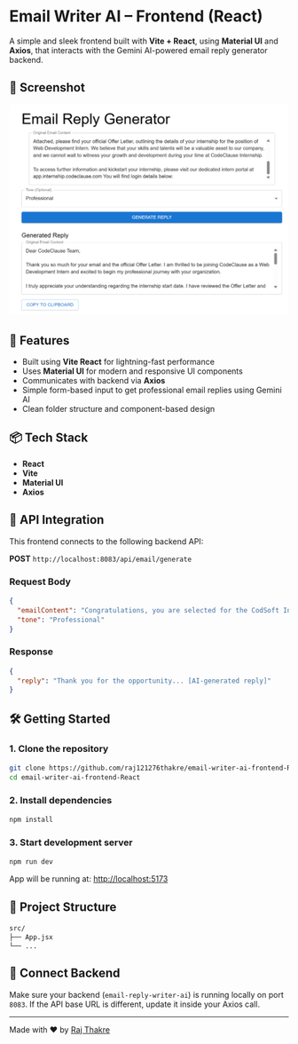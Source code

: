 # Email Writer AI – Frontend (React)

A simple and sleek frontend built with **Vite + React**, using **Material UI** and **Axios**, that interacts with the Gemini AI-powered email reply generator backend.

## 📸 Screenshot

![App Screenshot](./screenshots/email-writer-ui.png)

## 🚀 Features

- Built using **Vite React** for lightning-fast performance
- Uses **Material UI** for modern and responsive UI components
- Communicates with backend via **Axios**
- Simple form-based input to get professional email replies using Gemini AI
- Clean folder structure and component-based design

## 📦 Tech Stack

- **React**
- **Vite**
- **Material UI**
- **Axios**

## 📡 API Integration

This frontend connects to the following backend API:

**POST** `http://localhost:8083/api/email/generate`

### Request Body

```json
{
  "emailContent": "Congratulations, you are selected for the CodSoft Internship Program. With great pleasure we would like to offer you the Internship Position at CodSoft.",
  "tone": "Professional"
}
```

### Response

```json
{
  "reply": "Thank you for the opportunity... [AI-generated reply]"
}
```

## 🛠️ Getting Started

### 1. Clone the repository

```bash
git clone https://github.com/raj121276thakre/email-writer-ai-frontend-React.git
cd email-writer-ai-frontend-React
```

### 2. Install dependencies

```bash
npm install
```

### 3. Start development server

```bash
npm run dev
```

App will be running at: [http://localhost:5173](http://localhost:5173)

## 📂 Project Structure

```
src/
├── App.jsx
└── ...
```

## 🤝 Connect Backend

Make sure your backend (`email-reply-writer-ai`) is running locally on port `8083`. If the API base URL is different, update it inside your Axios call.

---

Made with ❤️ by [Raj Thakre](https://github.com/raj121276thakre)
